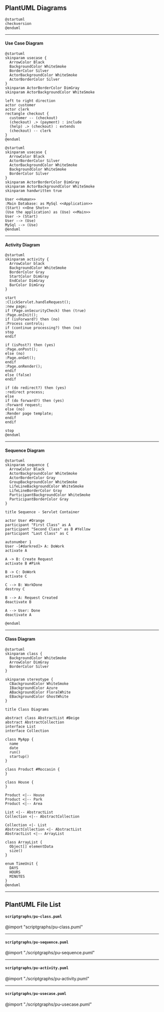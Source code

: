 ## PlantUML Diagrams

```plantuml
@startuml
checkversion
@enduml
```

---
#### Use Case Diagram
```plantuml
@startuml
skinparam usecase {
  ArrowColor Black
  BackgroundColor WhiteSmoke
  BorderColor Silver
  ActorBackgroundColor WhiteSmoke
  ActorBorderColor Silver
}
skinparam ActorBorderColor DimGray
skinparam ActorBackgroundColor WhiteSmoke

left to right direction
actor customer
actor clerk
rectangle checkout {
  customer -- (checkout)
  (checkout) .> (payment) : include
  (help) .> (checkout) : extends
  (checkout) -- clerk
}
@enduml
```

```plantuml
@startuml
skinparam usecase {
  ArrowColor Black
  ActorBorderColor Silver
  ActorBackgroundColor WhiteSmoke
  BackgroundColor WhiteSmoke
  BorderColor Silver
}
skinparam ActorBorderColor DimGray
skinparam ActorBackgroundColor WhiteSmoke
skinparam handwritten true

User <<Human>>
:Main Database: as MySql <<Application>>
(Start) <<One Shot>>
(Use the application) as (Use) <<Main>>
User -> (Start)
User --> (Use)
MySql --> (Use)
@enduml
```


---
#### Activity Diagram
```plantuml
@startuml
skinparam activity {
  ArrowColor black 
  BackgroundColor WhiteSmoke
  BorderColor Gray
  StartColor DimGray
  EndColor DimGray
  BarColor DimGray
}

start
:ClickServlet.handleRequest();
:new page;
if (Page.onSecurityCheck) then (true)
:Page.onInit();
if (isForward?) then (no)
:Process controls;
if (continue processing?) then (no)
stop
endif

if (isPost?) then (yes)
:Page.onPost();
else (no)
:Page.onGet();
endif
:Page.onRender();
endif
else (false)
endif

if (do redirect?) then (yes)
:redirect process;
else
if (do forward?) then (yes)
:Forward request;
else (no)
:Render page template;
endif
endif

stop
@enduml
```


---
#### Sequence Diagram
```plantuml
@startuml
skinparam sequence {
  ArrowColor Black
  ActorBackgroundColor WhiteSmoke
  ActorBorderColor Gray
  GroupBackgroundColor WhiteSmoke
  LifeLineBackgroundColor WhiteSmoke
  LifeLineBorderColor Gray
  ParticipantBackgroundColor WhiteSmoke
  ParticipantBorderColor Gray
}

title Sequence - Servlet Container

actor User #Orange
participant "First Class" as A  
participant "Second Class" as B #Yellow
participant "Last Class" as C

autonumber 1
User -[#darkred]> A: DoWork
activate A

A -> B: Create Request
activate B #Pink

B -> C: DoWork
activate C

C --> B: WorkDone
destroy C

B --> A: Request Created
deactivate B

A --> User: Done
deactivate A

@enduml
```

---
#### Class Diagram
```plantuml
@startuml
skinparam class {
  BackgroundColor WhiteSmoke 
  ArrowColor DimGray
  BorderColor Silver
}

skinparam stereotype {
  CBackgroundColor WhiteSmoke
  IBackgroundColor Azure
  ABackgroundColor FloralWhite
  EBackgroundColor GhostWhite
}

title Class Diagrams

abstract class AbstractList #Beige
abstract AbstractCollection
interface List
interface Collection

class MyApp {
  name
  date
  run()
  startup()
}

class Product #Moccasin {
}

class House {
}

Product <|-- House
Product <|-- Park
Product <|-- Area

List <|-- AbstractList
Collection <|-- AbstractCollection

Collection <|- List
AbstractCollection <|- AbstractList
AbstractList <|-- ArrayList

class ArrayList {
  Object[] elementData
  size()
}

enum TimeUnit {
  DAYS
  HOURS
  MINUTES
}
@enduml
```


---
## PlantUML File List
#### `scriptgraphs/pu-class.puml`
@import "scriptgraphs/pu-class.puml"

---
#### `scriptgraphs/pu-sequence.puml`
@import "./scriptgraphs/pu-sequence.puml"

---
#### `scriptgraphs/pu-activity.puml`
@import "./scriptgraphs/pu-activity.puml"

---
#### `scriptgraphs/pu-usecase.puml`
@import "./scriptgraphs/pu-usecase.puml"
